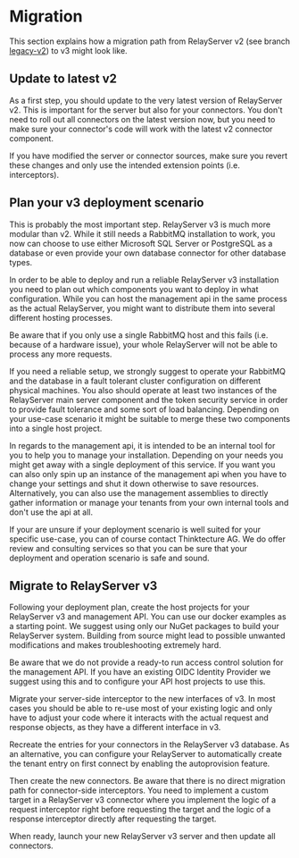 # Migration

This section explains how a migration path from RelayServer v2 (see branch
[legacy-v2](https://github.com/thinktecture/relayserver/tree/legacy-v2)) to v3 might look like.

## Update to latest v2

As a first step, you should update to the very latest version of RelayServer v2. This is important for the server but
also for your connectors. You don't need to roll out all connectors on the latest version now, but you need to make sure
your connector's code will work with the latest v2 connector component.

If you have modified the server or connector sources, make sure you revert these changes and only use the intended
extension points (i.e. interceptors).

## Plan your v3 deployment scenario

This is probably the most important step. RelayServer v3 is much more modular than v2. While it still needs a RabbitMQ
installation to work, you now can choose to use either Microsoft SQL Server or PostgreSQL as a database or even provide
your own database connector for other database types.

In order to be able to deploy and run a reliable RelayServer v3 installation you need to plan out which components you
want to deploy in what configuration. While you can host the management api in the same process as the actual
RelayServer, you might want to distribute them into several different hosting processes.

Be aware that if you only use a single RabbitMQ host and this fails (i.e. because of a hardware issue), your whole
RelayServer will not be able to process any more requests.

If you need a reliable setup, we strongly suggest to operate your RabbitMQ and the database in a fault tolerant cluster
configuration on different physical machines. You also should operate at least two instances of the RelayServer main
server component and the token security service in order to provide fault tolerance and some sort of load balancing.
Depending on your use-case scenario it might be suitable to merge these two components into a single host project.

In regards to the management api, it is intended to be an internal tool for you to help you to manage your installation.
Depending on your needs you might get away with a single deployment of this service. If you want you can also only spin
up an instance of the management api when you have to change your settings and shut it down otherwise to save resources.
Alternatively, you can also use the management assemblies to directly gather information or manage your tenants from
your own internal tools and don't use the api at all.

If your are unsure if your deployment scenario is well suited for your specific use-case, you can of course contact
Thinktecture AG. We do offer review and consulting services so that you can be sure that your deployment and operation
scenario is safe and sound.

## Migrate to RelayServer v3

Following your deployment plan, create the host projects for your RelayServer v3 and management API. You can use our
docker examples as a starting point. We suggest using only our NuGet packages to build your RelayServer system. Building
from source might lead to possible unwanted modifications and makes troubleshooting extremely hard.

Be aware that we do not provide a ready-to run access control solution for the management API. If you have an existing
OIDC Identity Provider we suggest using this and to configure your API host projects to use this.

Migrate your server-side interceptor to the new interfaces of v3. In most cases you should be able to re-use most of
your existing logic and only have to adjust your code where it interacts with the actual request and response objects,
as they have a different interface in v3.

Recreate the entries for your connectors in the RelayServer v3 database. As an alternative, you can configure your
RelayServer to automatically create the tenant entry on first connect by enabling the autoprovision feature.

Then create the new connectors. Be aware that there is no direct migration path for connector-side interceptors. You
need to implement a custom target in a RelayServer v3 connector where you implement the logic of a request interceptor
right before requesting the target and the logic of a response interceptor directly after requesting the target.

When ready, launch your new RelayServer v3 server and then update all connectors.
